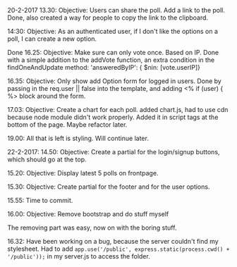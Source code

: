 20-2-2017
13.30: Objective: 
Users can share the poll. Add a link to the poll. 
Done, also created a way for people to copy the link to the clipboard.

14:30: Objective:
As an authenticated user, if I don't like the options on a poll, I can create a new option.

Done 
16.25: Objective: 
Make sure can only vote once. Based on IP.
Done with a simple addition to the addVote function, an extra condition in the findOneAndUpdate method: 
'answeredByIP': { $nin: [vote.userIP]}

16.35: Objective:
Only show add Option form for logged in users.
Done by passing in the req.user || false into the template, and adding <% if (user) { %> block around the form.

17.03: Objective:
Create a chart for each poll. 
added chart.js, had to use cdn because node module didn't work properly.
Added it in script tags at the bottom of the page. Maybe refactor later. 

19.00: 
All that is left is styling. Will continue later.

22-2-2017:
14.50: Objective:
Create a partial for the login/signup buttons, which should go at the top. 

15.20: Objective:
Display latest 5 polls on frontpage.

15.30: Objective: 
Create partial for the footer and for the user options. 

15.55: Time to commit.

16.00: Objective:
Remove bootstrap and do stuff myself

The removing part was easy, now on with the boring stuff.

16.32: Have been working on a bug, because the server couldn't find my stylesheet. 
Had to add `app.use('/public', express.static(process.cwd() + '/public'));` 
in my server.js to access the folder.


